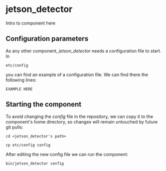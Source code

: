 # jetson_detector
Intro to component here


## Configuration parameters
As any other component, *jetson_detector* needs a configuration file to start. In
```
etc/config
```
you can find an example of a configuration file. We can find there the following lines:
```
EXAMPLE HERE
```

## Starting the component
To avoid changing the *config* file in the repository, we can copy it to the component's home directory, so changes will remain untouched by future git pulls:

```
cd <jetson_detector's path> 
```
```
cp etc/config config
```

After editing the new config file we can run the component:

```
bin/jetson_detector config
```
